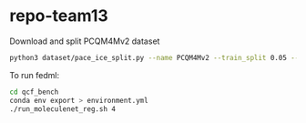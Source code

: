 # repo-team13

Download and split PCQM4Mv2 dataset
```bash
python3 dataset/pace_ice_split.py --name PCQM4Mv2 --train_split 0.05 --method "scaffold"
```

To run fedml:

```bash
cd qcf_bench
conda env export > environment.yml
./run_moleculenet_reg.sh 4
```
